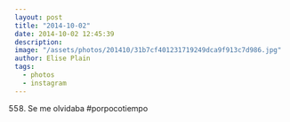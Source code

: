 ```yaml
---
layout: post
title: "2014-10-02"
date: 2014-10-02 12:45:39
description: 
image: "/assets/photos/201410/31b7cf401231719249dca9f913c7d986.jpg"
author: Elise Plain
tags: 
  - photos
  - instagram
---
```


558. Se me olvidaba #porpocotiempo
<p></p>
